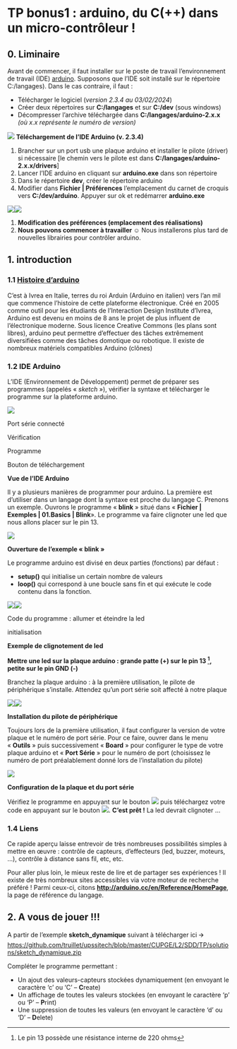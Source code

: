 # TP bonus1 : arduino, du C(++) dans un micro-contrôleur !

## 0. Liminaire
Avant de commencer, il faut installer sur le poste de travail l’environnement de travail (IDE) [arduino](https://www.arduino.cc). Supposons que l’IDE soit installé sur le répertoire C:/langages).
Dans le cas contraire, il faut :
* Télécharger le logiciel (*version 2.3.4 au 03/02/2024*)
* Créer deux répertoires sur **C:/langages** et sur **C:/dev** (sous windows)
* Décompresser l’archive téléchargée dans **C:/langages/arduino-2.x.x** *(où x.x représente le numéro de version)*

![](data:image/png;base64...)
**Téléchargement de l’IDE Arduino (v. 2.3.4)**

1. Brancher sur un port usb une plaque arduino et installer le pilote (driver) si nécessaire [le chemin vers le pilote est dans **C:/langages/arduino-2.x.x/drivers**]
2. Lancer l’IDE arduino en cliquant sur **arduino.exe** dans son répertoire
3. Dans le répertoire **dev**, créer le répertoire arduino
4. Modifier dans **Fichier | Préférences** l’emplacement du carnet de croquis vers **C:/dev/arduino**. Appuyer sur ok et redémarrer **arduino.exe**

![](data:image/png;base64...)![](data:image/png;base64...)

1. **Modification des préférences (emplacement des réalisations)**
2. **Nous pouvons commencer à travailler ☺** Nous installerons plus tard de nouvelles librairies pour contrôler arduino.

## 1. introduction
### 1.1 [Histoire d’arduino](https://spectrum.ieee.org/geek-life/hands-on/the-making-of-arduino)
C’est à Ivrea en Italie, terres du roi Arduin (Arduino en italien) vers l’an mil que commence l’histoire de cette plateforme électronique. Créé en 2005 comme outil pour les étudiants de l’Interaction Design Institute d’Ivrea, Arduino est devenu en moins de 8 ans le projet de plus influent de l’électronique moderne.
Sous licence Creative Commons (les plans sont libres), arduino peut permettre d’effectuer des tâches extrêmement diversifiées comme des tâches domotique ou robotique. Il existe de nombreux matériels compatibles Arduino (clônes)

### 1.2 IDE Arduino
L’IDE (Environnement de Développement) permet de préparer ses programmes (appelés « *sketch* »), vérifier la syntaxe et télécharger le programme sur la plateforme arduino.

![](data:image/png;base64...)

Port série connecté

Vérification

Programme

Bouton de téléchargement

**Vue de l’IDE Arduino**

Il y a plusieurs manières de programmer pour arduino. La première est d’utiliser dans un langage dont la syntaxe est proche du langage C.
Prenons un exemple. Ouvrons le programme « **blink** » situé dans « **Fichier | Exemples | 01.Basics | Blink**». Le programme va faire clignoter une led que nous allons placer sur le pin 13.

![](data:image/png;base64...)

**Ouverture de l’exemple « blink »**

Le programme arduino est divisé en deux parties (fonctions) par défaut :
* **setup()** qui initialise un certain nombre de valeurs
* **loop()** qui correspond à une boucle sans fin et qui exécute le code contenu dans la fonction.

![](data:image/x-emf;base64...)![](data:image/x-emf;base64...)

Code du programme : allumer et éteindre la led

initialisation

**Exemple de clignotement de led**

**Mettre une led sur la plaque arduino : grande patte (+) sur le pin 13 [^1], petite sur le pin GND (-)**

Branchez la plaque arduino : à la première utilisation, le pilote de périphérique s’installe. Attendez qu’un port série soit affecté à notre plaque

![](data:image/x-emf;base64...)![](data:image/png;base64...)

**Installation du pilote de périphérique**

Toujours lors de la première utilisation, il faut configurer la version de votre plaque et le numéro de port série. Pour ce faire, ouvrer dans le menu « **Outils** » puis successivement « **Board** » pour configurer le type de votre plaque arduino et « **Port Série** » pour le numéro de port (choisissez le numéro de port préalablement donné lors de l’installation du pilote)

![](data:image/png;base64...)

**Configuration de la plaque et du port série**

Vérifiez le programme en appuyant sur le bouton ![](data:image/png;base64...) puis téléchargez votre code en appuyant sur le bouton ![](data:image/png;base64...). **C’est prêt !** La led devrait clignoter …

### 1.4 Liens
Ce rapide aperçu laisse entrevoir de très nombreuses possibilités simples à mettre en œuvre : contrôle de capteurs, d’effecteurs (led, buzzer, moteurs, …), contrôle à distance sans fil, etc, etc.

Pour aller plus loin, le mieux reste de lire et de partager ses expériences ! Il existe de très nombreux sites accessibles via votre moteur de recherche préféré ! Parmi ceux-ci, citons **http://arduino.cc/en/Reference/HomePage**, la page de référence du langage.

## 2. A vous de jouer !!!
A partir de l’exemple **sketch_dynamique** suivant à télécharger ici 🡪 https://github.com/truillet/upssitech/blob/master/CUPGE/L2/SDD/TP/solutions/sketch_dynamique.zip

Compléter le programme permettant :
* Un ajout des valeurs-capteurs stockées dynamiquement (en envoyant le caractère ‘c’ ou ‘C’ – **C**reate)
* Un affichage de toutes les valeurs stockées (en envoyant le caractère ‘p’ ou ‘P’ – **P**rint)
* Une suppression de toutes les valeurs (en envoyant le caractère ‘d’ ou ‘D’ – **D**elete)

[^1]: Le pin 13 possède une résistance interne de 220 ohms

